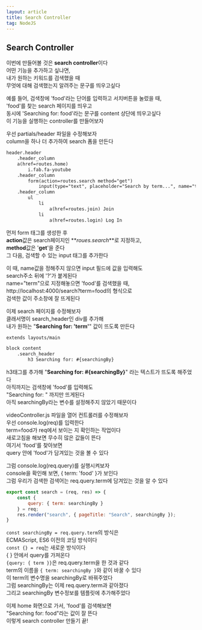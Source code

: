 ```yaml
---
layout: article
title: Search Controller
tag: NodeJS
---
```


## Search Controller

이번에 만들어볼 것은 **search controller**이다  
어떤 기능을 추가하고 싶냐면,  
내가 원하는 키워드를 검색했을 때  
무엇에 대해 검색했는지 알려주는 문구를 띄우고싶다  

예를 들어, 검색창에 'food'라는 단어를 입력하고 서치버튼을 눌렀을 때,  
'food'를 찾는 search 페이지를 띄우고  
동시에 'Searching for: food'라는 문구를 content 상단에 띄우고싶다    
이 기능을 실행하는 controller를 만들어보자    

우선 partials/header 파일을 수정해보자  
column을 하나 더 추가하여 search 폼을 만든다

```html
header.header
    .header_column
    a(href=routes.home)
        i.fab.fa-youtube
    .header_column
        form(action=routes.search method="get")
            input(type="text", placeholder="Search by term...", name="term")
    .header_column
        ul
            li 
                a(href=routes.join) Join
            li 
                a(href=routes.login) Log In 
```

먼저 form 태그를 생성한 후  
**action**값은 search페이지인 **_roues.search_**로 지정하고,  
**method**값은 '**get**'을 준다    
그 다음, 검색할 수 있는 input 태그를 추가한다  

이 때, name값을 정해주지 않으면 input 필드에 값을 입력해도   
search주소 뒤에 '?'가 붙게된다  
name="term"으로 지정해놓으면 'food'를 검색했을 때,  
<a>http://localhost:4000/search?term=food</a>의 형식으로  
검색한 값이 주소창에 잘 뜨게된다  

이제 search 페이지를 수정해보자  
클래서명이 search_header인 div를 추가해  
내가 원하는 "**Searching for: 'term'**" 값이 뜨도록 만든다  

```html
extends layouts/main

block content
    .search_header
        h3 Searching for: #{searchingBy}
```
h3태그를 추가해 "**Searching for: #{searchingBy}**" 라는 텍스트가 뜨도록 해주었다  
아직까지는 검색창에 'food'를 입력해도  
"Searching for: " 까지만 뜨게된다  
아직 searchingBy라는 변수를 설정해주지 않았기 때문이다  

videoController.js 파일을 열어 컨트롤러를 수정해보자  
우선 console.log(req)를 입력한다  
term=food가 req에서 보이는 지 확인하는 작업이다  
새로고침을 해보면 무수히 많은 값들이 뜬다  
여기서 'food'를 찾아보면  
query 안에 'food'가 담겨있는 것을 볼 수 있다

그럼 console.log(req.query)를 실행시켜보자  
console을 확인해 보면, { term: 'food' }가 보인다  
그럼 우리가 검색한 검색어는 req.query.term에 담겨있는 것을 알 수 있다

```js
export const search = (req, res) => {
    const {
        query: { term: searchingBy }
    } = req;
    res.render("search", { pageTitle: "Search", searchingBy });
}
```
`const searchingBy = req.query.term`의 방식은  
ECMAScript, ES6 이전의 코딩 방식이다  
`const {} = req`는 새로운 방식이다  
{  } 안에서 query를 가져온다  
`{query: { term }}`은 req.query.term을 한 것과 같다  
term의 이름을 `{ term: searchingBy }`와 같이 바꿀 수 있다  
이 term의 변수명을 searchingBy로 바꿔주었다  
그럼 searchingBy는 이제 req.query.term과 같아졌다  
그리고 searchingBy 변수정보를 템플릿에 추가해주었다   

이제 home 화면으로 가서, 'food'를 검색해보면  
"Searching for: food"라는 값이 잘 뜬다  
이렇게 search controller 만들기 끝!  